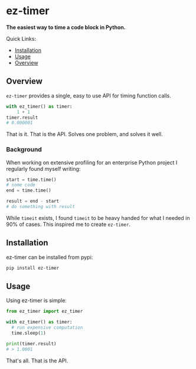# ez-timer

__The easiest way to time a code block in Python.__

Quick Links:
- [Installation](#Installation)
- [Usage](#Usage)
- [Overview](#Overview)

## Overview
`ez-timer` provides a single, easy to use API for timing function calls.

```python
with ez_timer() as timer:
    1 + 1
timer.result
# 0.000001
```

That is it.  That is the API.  Solves one problem, and solves it well.

### Background
When working on extensive profiling for an enterprise Python project I regularly found myself writing:

```python
start = time.time()
# some code
end = time.time()

result = end - start
# do something with result
```

While `timeit` exists, I found `timeit` to be heavy handed for what I needed in 90% of cases.
This inspired me to create `ez-timer`.

## Installation
ez-timer can be installed from pypi:

```bash
pip install ez-timer
```

## Usage
Using ez-timer is simple:

```python
from ez_timer import ez_timer

with ez_timer() as timer:
  # run expensive computation
  time.sleep(1)

print(timer.result)
# > 1.0001
```

That's all.  That is the API.
